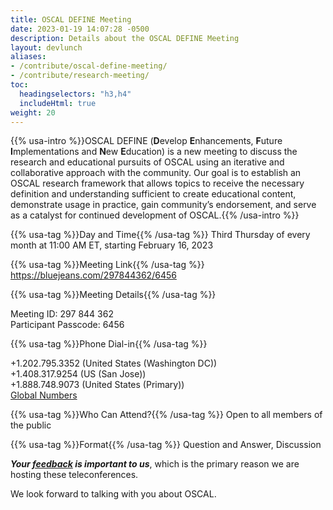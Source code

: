 ```yaml
---
title: OSCAL DEFINE Meeting
date: 2023-01-19 14:07:28 -0500
description: Details about the OSCAL DEFINE Meeting
layout: devlunch
aliases:
- /contribute/oscal-define-meeting/
- /contribute/research-meeting/
toc:
  headingselectors: "h3,h4"
  includeHtml: true
weight: 20
---
```


{{% usa-intro %}}OSCAL DEFINE (**D**evelop **E**nhancements, **F**uture **I**mplementations and **N**ew **E**ducation) is a new meeting to discuss the research and educational pursuits of OSCAL using an iterative and collaborative approach with the community.  Our goal is to establish an OSCAL research framework that allows topics to receive the necessary definition and understanding sufficient to create educational content, demonstrate usage in practice, gain community’s endorsement, and serve as a catalyst for continued development of OSCAL.{{% /usa-intro %}}

{{% usa-tag %}}Day and Time{{% /usa-tag %}} Third Thursday of every month at 11:00 AM ET, starting February 16, 2023

{{% usa-tag %}}Meeting Link{{% /usa-tag %}} https://bluejeans.com/297844362/6456

{{% usa-tag %}}Meeting Details{{% /usa-tag %}}

Meeting ID: 297 844 362<br>
Participant Passcode: 6456

{{% usa-tag %}}Phone Dial-in{{% /usa-tag %}}

+1.202.795.3352 (United States (Washington DC))<br>
+1.408.317.9254 (US (San Jose))<br>
+1.888.748.9073 (United States (Primary))<br>
[Global Numbers](https://www.bluejeans.com/premium-numbers)

{{% usa-tag %}}Who Can Attend?{{% /usa-tag %}} Open to all members of the public

{{% usa-tag %}}Format{{% /usa-tag %}} Question and Answer, Discussion

***Your [feedback](/contact/) is important to us***, which is the primary reason we are hosting these teleconferences.

We look forward to talking with you about OSCAL.

